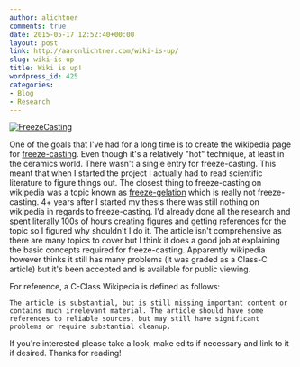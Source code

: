 ```yaml
---
author: alichtner
comments: true
date: 2015-05-17 12:52:40+00:00
layout: post
link: http://aaronlichtner.com/wiki-is-up/
slug: wiki-is-up
title: Wiki is up!
wordpress_id: 425
categories:
- Blog
- Research
---
```


[![FreezeCasting](http://aaronlichtner.com/wp-content/uploads/2015/05/FreezeCasting-644x456.png)](https://en.wikipedia.org/wiki/Freeze-casting)

One of the goals that I've had for a long time is to create the wikipedia page for [freeze-casting](https://en.wikipedia.org/wiki/Freeze-casting). Even though it's a relatively "hot" technique, at least in the ceramics world. There wasn't a single entry for freeze-casting. This meant that when I started the project I actually had to read scientific literature to figure things out. The closest thing to freeze-casting on wikipedia was a topic known as [freeze-gelation](https://en.wikipedia.org/wiki/Freeze_Gelation) which is really not freeze-casting. 4+ years after I started my thesis there was still nothing on wikipedia in regards to freeze-casting. I'd already done all the research and spent literally 100s of hours creating figures and getting references for the topic so I figured why shouldn't I do it. The article isn't comprehensive as there are many topics to cover but I think it does a good job at explaining the basic concepts required for freeze-casting. Apparently wikipedia however thinks it still has many problems (it was graded as a Class-C article) but it's been accepted and is available for public viewing.

For reference, a C-Class Wikipedia is defined as follows:

    
    The article is substantial, but is still missing important content or contains much irrelevant material. The article should have some references to reliable sources, but may still have significant problems or require substantial cleanup.



If you're interested please take a look, make edits if necessary and link to it if desired. Thanks for reading!

